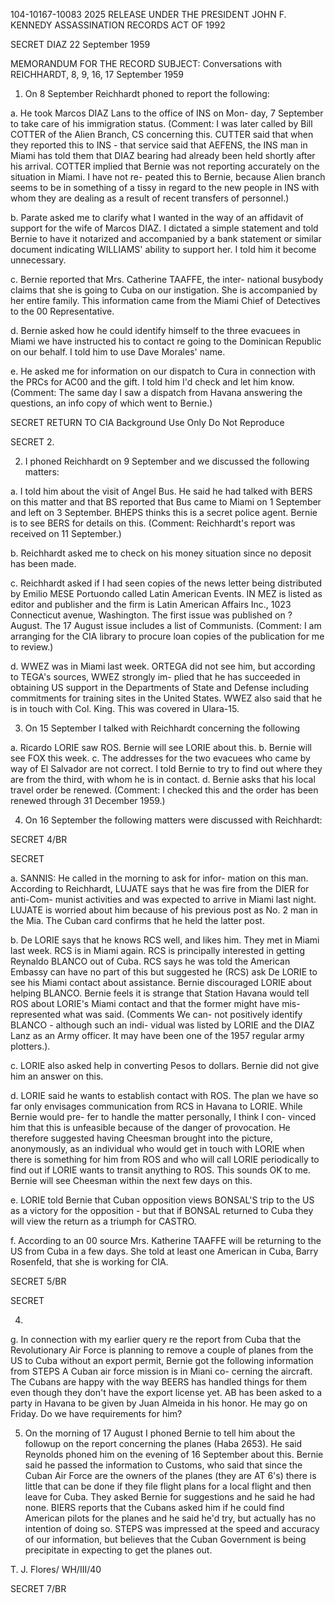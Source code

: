 104-10167-10083 2025 RELEASE UNDER THE PRESIDENT JOHN F. KENNEDY ASSASSINATION RECORDS ACT OF 1992

SECRET
DIAZ
22 September 1959

MEMORANDUM FOR THE RECORD
SUBJECT: Conversations with REICHHARDT, 8, 9, 16, 17 September 1959

1. On 8 September Reichhardt phoned to report the following:

a. He took Marcos DIAZ Lans to the office of INS on Mon-
day, 7 September to take care of his immigration
status. (Comment: I was later called by Bill COTTER
of the Alien Branch, CS concerning this. CUTTER said
that when they reported this to INS - that service said
that AEFENS, the INS man in Miami has told them that
DIAZ bearing had already been held shortly after his
arrival. COTTER implied that Bernie was not reporting
accurately on the situation in Miami. I have not re-
peated this to Bernie, because Alien branch seems to be
in something of a tissy in regard to the new people in
INS with whom they are dealing as a result of recent
transfers of personnel.)

b. Parate asked me to clarify what I wanted in the way of
an affidavit of support for the wife of Marcos DIAZ.
I dictated a simple statement and told Bernie to have
it notarized and accompanied by a bank statement or
similar document indicating WILLIAMS' ability to support
her. I told him it become unnecessary.

c. Bernie reported that Mrs. Catherine TAAFFE, the inter-
national busybody claims that she is going to Cuba on
our instigation. She is accompanied by her entire
family. This information came from the Miami Chief
of Detectives to the 00 Representative.

d. Bernie asked how he could identify himself to the three
evacuees in Miami we have instructed his to contact re
going to the Dominican Republic on our behalf. I told
him to use Dave Morales' name.

e. He asked me for information on our dispatch to Cura in
connection with the PRCs for AC00 and the gift. I
told him I'd check and let him know. (Comment: The
same day I saw a dispatch from Havana answering the
questions, an info copy of which went to Bernie.)

SECRET
RETURN TO CIA
Background Use Only
Do Not Reproduce

SECRET
2.

2. I phoned Reichhardt on 9 September and we discussed the following
matters:

a. I told him about the visit of Angel Bus. He said he
had talked with BERS on this matter and that BS reported that Bus came to Miami on 1 September and
left on 3 September. BHEPS thinks this is a secret
police agent. Bernie is to see BERS for details on this. (Comment: Reichhardt's report was received
on 11 September.)

b. Reichhardt asked me to check on his money situation
since no deposit has been made.

c. Reichhardt asked if I had seen copies of the news
letter being distributed by Emilio MESE Portuondo
called Latin American Events. IN MEZ is listed as
editor and publisher and the firm is Latin American
Affairs Inc., 1023 Connecticut avenue, Washington.
The first issue was published on ? August. The 17
August issue includes a list of Communists. (Comment:
I am arranging for the CIA library to procure loan
copies of the publication for me to review.)

d. WWEZ was in Miami last week. ORTEGA did not see him,
but according to TEGA's sources, WWEZ strongly im-
plied that he has succeeded in obtaining US support
in the Departments of State and Defense including
commitments for training sites in the United States.
WWEZ also said that he is in touch with Col. King.
This was covered in Ulara-15.

3. On 15 September I talked with Reichhardt concerning the following

a. Ricardo LORIE saw ROS. Bernie will see LORIE about this.
b. Bernie will see FOX this week.
c. The addresses for the two evacuees who came by way of
El Salvador are not correct. I told Bernie to try to
find out where they are from the third, with whom he
is in contact.
d. Bernie asks that his local travel order be renewed.
(Comment: I checked this and the order has been
renewed through 31 December 1959.)

4. On 16 September the following matters were discussed with
Reichhardt:

SECRET
4/BR

SECRET

a. SANNIS: He called in the morning to ask for infor-
mation on this man. According to Reichhardt, LUJATE
says that he was fire from the DIER for anti-Com-
munist activities and was expected to arrive in Miami
last night. LUJATE is worried about him because of his
previous post as No. 2 man in the Mia. The Cuban card
confirms that he held the latter post.

b. De LORIE says that he knows RCS well, and likes him.
They met in Miami last week. RCS is in Miami again.
RCS is principally interested in getting Reynaldo
BLANCO out of Cuba. RCS says he was told the American
Embassy can have no part of this but suggested he (RCS)
ask De LORIE to see his Miami contact about assistance.
Bernie discouraged LORIE about helping BLANCO. Bernie
feels it is strange that Station Havana would tell ROS
about LORIE's Miami contact and that the former might
have mis-represented what was said. (Comments We can-
not positively identify BLANCO - although such an indi-
vidual was listed by LORIE and the DIAZ Lanz as an Army
officer. It may have been one of the 1957 regular army
plotters.).

c. LORIE also asked help in converting Pesos to dollars.
Bernie did not give him an answer on this.

d. LORIE said he wants to establish contact with ROS.
The plan we have so far only envisages communication
from RCS in Havana to LORIE. While Bernie would pre-
fer to handle the matter personally, I think I con-
vinced him that this is unfeasible because of the
danger of provocation. He therefore suggested having
Cheesman brought into the picture, anonymously, as an
individual who would get in touch with LORIE when there
is something for him from ROS and who will call LORIE
periodically to find out if LORIE wants to transit
anything to ROS. This sounds OK to me. Bernie will
see Cheesman within the next few days on this.

e. LORIE told Bernie that Cuban opposition views BONSAL'S
trip to the US as a victory for the opposition - but
that if BONSAL returned to Cuba they will view the
return as a triumph for CASTRO.

f. According to an 00 source Mrs. Katherine TAAFFE will be
returning to the US from Cuba in a few days. She told
at least one American in Cuba, Barry Rosenfeld, that she
is working for CIA.

SECRET
5/BR

SECRET

4.

g. In connection with my earlier query re the report from
Cuba that the Revolutionary Air Force is planning to
remove a couple of planes from the US to Cuba without
an export permit, Bernie got the following information
from STEPS A Cuban air force mission is in Miani co-
cerning the aircraft. The Cubans are happy with the
way BEERS has handled things for them even though they
don't have the export license yet. AB has been asked
to a party in Havana to be given by Juan Almeida in his
honor. He may go on Friday. Do we have requirements
for him?

5. On the morning of 17 August I phoned Bernie to tell him about the
followup on the report concerning the planes (Haba 2653). He said Reynolds
phoned him on the evening of 16 September about this. Bernie said he passed
the information to Customs, who said that since the Cuban Air Force are the
owners of the planes (they are AT 6's) there is little that can be done if
they file flight plans for a local flight and then leave for Cuba. They
asked Bernie for suggestions and he said he had none. BIERS reports that
the Cubans asked him if he could find American pilots for the planes
and he said he'd try, but actually has no intention of doing so. STEPS
was impressed at the speed and accuracy of our information, but believes
that the Cuban Government is being precipitate in expecting to get the
planes out.

T. J. Flores/
WH/III/40

SECRET
7/BR
